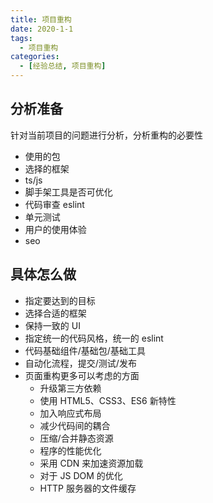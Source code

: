 ```yaml
---
title: 项目重构
date: 2020-1-1
tags:
  - 项目重构
categories:
  - [经验总结, 项目重构]
---
```


## 分析准备

针对当前项目的问题进行分析，分析重构的必要性

- 使用的包
- 选择的框架
- ts/js
- 脚手架工具是否可优化
- 代码审查 eslint
- 单元测试
- 用户的使用体验
- seo

## 具体怎么做

- 指定要达到的目标
- 选择合适的框架
- 保持一致的 UI
- 指定统一的代码风格，统一的 eslint
- 代码基础组件/基础包/基础工具
- 自动化流程，提交/测试/发布
- 页面重构更多可以考虑的方面
  - 升级第三方依赖
  - 使用 HTML5、CSS3、ES6 新特性
  - 加入响应式布局
  - 减少代码间的耦合
  - 压缩/合并静态资源
  - 程序的性能优化
  - 采用 CDN 来加速资源加载
  - 对于 JS DOM 的优化
  - HTTP 服务器的文件缓存
